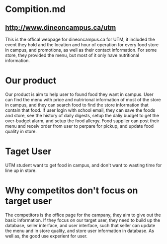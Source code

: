 # Compition.md
## http://www.dineoncampus.ca/utm
This is the offical webpage for dineoncampus.ca for UTM, it included the event they hold and the location and hour of operation for every food store in campus, and promotions, as well as their contact information. For some store, they provided the menu, but most of it only have nutritional information.

# Our product
Our product is aim to help user to found food they want in campus.
User can find the menu with price and nutrirional information of most of the store in campus, and they can search food to find the store information that contain that food. If user login with school email, they can save the foods and store, see the history of daily digests, setup the daliy budget to get the over-budget alarm, and setup the food allergy.
Food supplier can post their menu and receiv order from user to perpare for pickup, and update food quality in store.

# Taget User
UTM student want to get food in campus, and don't want to wasting time for line up in store. 

# Why competitos don't focus on target user
The competitors is the office page for the campany, they aim to give out the basic information. If they focus on our target user, they need to build up the database, seller interface, and user interface, such that seller can update the menu and in store quality, and store user information in database. As well as, the good use experient for user.